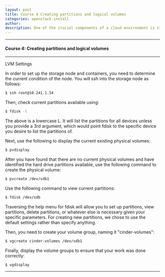 ```yaml
---
layout: post
title: Course 4 Creating partitions and logical volumes
categories: openstack-install
author:
description: One of the crucial components of a cloud environment is storage, whether that be for temporary storage or for loading the image for the virtual machine. We have to prep the hard drives for our containers.
---
```


***

#### Course 4: Creating partitions and logical volumes #

* * *

LVM Settings

In order to set up the storage node and containers, you need to determine the current condition of the node. You will ssh into the storage node as follows:

```sh
$ ssh root@10.241.1.54
```

Then, check current partitions available using:

```sh
$ fdisk -l
```

The above is a lowercase L. It will list the partitions for all devices unless you provide a 3rd argument, which would point fdisk to the specific device you desire to list the partitions of.

Next, use the following to display the current existing physical volumes:

```sh
$ pvdisplay
```

After you have found that there are no current physical volumes and have identified the hard drive partitions available, use the following command to create the physical volume:

```sh
$ pvcreate /dev/sdb1
```

Use the following command to view current partitions:

```sh
$ fdisk /dev/sdb
```

Traversing the help menu for fdisk will allow you to set up partitions, view partitions, delete partitions, or whatever else is necessary given your specific parameters. For creating new partitions, we chose to use the default settings rather than specify anything.

  

Then, you need to create your volume group, naming it "cinder-volumes":

```sh
$ vgcreate cinder-volumes /dev/sdb1
```

Finally, display the volume groups to ensure that your work was done correctly:

```sh
$ vgdisplay
```

* * *
